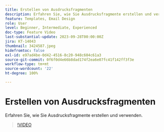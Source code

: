 ```yaml
---
title: Erstellen von Ausdrucksfragmenten
description: Erfahren Sie, wie Sie Ausdrucksfragmente erstellen und verwenden.
feature: Templates, Email Design
role: User
level: Beginner, Intermediate, Experienced
doc-type: Feature Video
last-substantial-update: 2023-09-28T00:00:00Z
jira: KT-14043
thumbnail: 3424587.jpeg
hidefromtoc: false
exl-id: e97ad4be-0d42-4516-8c20-948c604c61a3
source-git-commit: 0f6f0d4e66b8dad174f2ea6e07fc41f142ff3f3e
workflow-type: tm+mt
source-wordcount: '22'
ht-degree: 100%

---
```


# Erstellen von Ausdrucksfragmenten

Erfahren Sie, wie Sie Ausdrucksfragmente erstellen und verwenden.

>[!VIDEO](https://video.tv.adobe.com/v/3424587/?learn=on)
